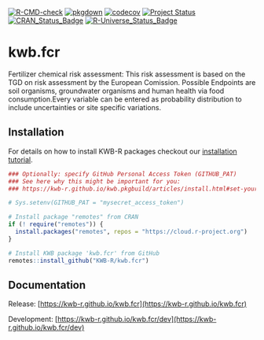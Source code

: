 [![R-CMD-check](https://github.com/KWB-R/kwb.fcr/workflows/R-CMD-check/badge.svg)](https://github.com/KWB-R/kwb.fcr/actions?query=workflow%3AR-CMD-check)
[![pkgdown](https://github.com/KWB-R/kwb.fcr/workflows/pkgdown/badge.svg)](https://github.com/KWB-R/kwb.fcr/actions?query=workflow%3Apkgdown)
[![codecov](https://codecov.io/github/KWB-R/kwb.fcr/branch/main/graphs/badge.svg)](https://codecov.io/github/KWB-R/kwb.fcr)
[![Project Status](https://img.shields.io/badge/lifecycle-experimental-orange.svg)](https://www.tidyverse.org/lifecycle/#experimental)
[![CRAN_Status_Badge](https://www.r-pkg.org/badges/version/kwb.fcr)]()
[![R-Universe_Status_Badge](https://kwb-r.r-universe.dev/badges/kwb.fcr)](https://kwb-r.r-universe.dev/)

# kwb.fcr
Fertilizer chemical risk assessment: This risk assessment is based on the TGD on risk assessment by the 
  European Comission. Possible Endpoints are soil organisms, groundwater
  organisms and human health via food consumption.Every variable can be entered 
  as probability distribution to include uncertainties or site specific
  variations.

## Installation

For details on how to install KWB-R packages checkout our [installation tutorial](https://kwb-r.github.io/kwb.pkgbuild/articles/install.html).

```r
### Optionally: specify GitHub Personal Access Token (GITHUB_PAT)
### See here why this might be important for you:
### https://kwb-r.github.io/kwb.pkgbuild/articles/install.html#set-your-github_pat

# Sys.setenv(GITHUB_PAT = "mysecret_access_token")

# Install package "remotes" from CRAN
if (! require("remotes")) {
  install.packages("remotes", repos = "https://cloud.r-project.org")
}

# Install KWB package 'kwb.fcr' from GitHub
remotes::install_github("KWB-R/kwb.fcr")
```

## Documentation

Release: [https://kwb-r.github.io/kwb.fcr](https://kwb-r.github.io/kwb.fcr)

Development: [https://kwb-r.github.io/kwb.fcr/dev](https://kwb-r.github.io/kwb.fcr/dev)
